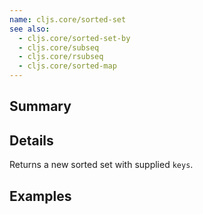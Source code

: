 ```yaml
---
name: cljs.core/sorted-set
see also:
  - cljs.core/sorted-set-by
  - cljs.core/subseq
  - cljs.core/rsubseq
  - cljs.core/sorted-map
---
```


## Summary

## Details

Returns a new sorted set with supplied `keys`.

## Examples
